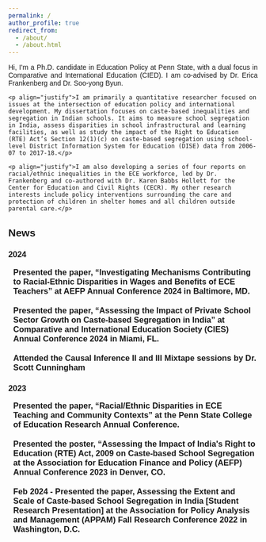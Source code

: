 ```yaml
---
permalink: /
author_profile: true
redirect_from:
  - /about/
  - /about.html
---
```

<html lang="en">
<head>
  <style>
   body {
  	font-family: 'Arial', sans-serif;
  	color: ##000000;
	}
	h1 {
  	color: ##000000;
	}
	a {
  	color: ##87cefa;
  	text-decoration: none;
	}
	a:hover {
  	color: #87cefa;
	}
	.news-item {
  	margin-bottom: 20px;
  	border-left: 5px solid ##87cefa;
  	padding-left: 10px;
	}
	.news-item h3 {
  	margin-top: 0;
  	color: ##000000;
	}
	.news-item p {
  	margin-bottom: 5px;
	}
	hr {
  	border-top: 5px solid ##87cefa;
  	margin-top: 30px;
	}
  </style>
</head>
<body>

<p align="justify">Hi, I’m a Ph.D. candidate in Education Policy at Penn State, with a dual focus in Comparative and International Education (CIED). I am co-advised by <a href="https://sites.psu.edu/frankenberg/">Dr. Erica Frankenberg</a> and <a href="https://sites.google.com/site/sooyongbyunshomepage/home">Dr. Soo-yong Byun</a>.</p>
   
 	<p align="justify">I am primarily a quantitative researcher focused on issues at the intersection of education policy and international development. My dissertation focuses on caste-based inequalities and segregation in Indian schools. It aims to measure school segregation in India, assess disparities in school infrastructural and learning facilities, as well as study the impact of the Right to Education (RTE) Act’s Section 12(1)(c) on caste-based segregation using school-level District Information System for Education (DISE) data from 2006-07 to 2017-18.</p>

 	<p align="justify">I am also developing a series of four reports on racial/ethnic inequalities in the ECE workforce, led by Dr. Frankenberg and co-authored with Dr. Karen Babbs Hollett for the Center for Education and Civil Rights (CECR). My other research interests include policy interventions surrounding the care and protection of children in shelter homes and all children outside parental care.</p>
	 
<h2 style="color: ##87cefa;">News</h2>
<h3 style="color: ##87cefa;">2024</h3>
  <div class="news-item">
	<h3>Presented the paper, “Investigating Mechanisms Contributing to Racial-Ethnic Disparities in Wages and Benefits of ECE Teachers” at <a href="https://aefpweb.org/">AEFP</a> Annual Conference 2024 in Baltimore, MD.</h3>
  </div>
 
  <div class="news-item">
	<h3>Presented the paper, “Assessing the Impact of Private School Sector Growth on Caste-based Segregation in India” at <a href="https://conference.cies.us/">Comparative and International Education Society (CIES) Annual Conference</a> 2024 in Miami, FL.</h3>
  </div>

  <div class="news-item">
	<h3>Attended the <a href="https://www.mixtapesessions.io/sessions/">Causal Inference II and III Mixtape sessions</a> by Dr. Scott Cunningham</h3>
  </div>

 <h3 style="color: ##87cefa;">2023</h3>

  <div class="news-item">
	<h3>Presented the paper, “Racial/Ethnic Disparities in ECE Teaching and Community Contexts” at the <a href="https://ed.psu.edu/college-education-research-conference-2023">Penn State College of Education Research Annual Conference</a>.</h3>
  </div>
 
  <div class="news-item">
	<h3>Presented the poster, “Assessing the Impact of India's Right to Education (RTE) Act, 2009 on Caste-based School Segregation at the <a href="https://aefpweb.org/">Association for Education Finance and Policy (AEFP)</a> Annual Conference 2023 in Denver, CO.</h3>
  </div>
 
  <div class="news-item">
	<h3>Feb 2024 - Presented the paper, <a href="https://appam.confex.com/appam/2022/meetingapp.cgi/Paper/46135">Assessing the Extent and Scale of Caste-based School Segregation in India [Student Research Presentation]</a> at the <a href="https://www.appam.org/about-appam/">Association for Policy Analysis and Management (APPAM)</a> Fall Research Conference 2022 in Washington, D.C.</h3>
 </div>

</body>
</html>
